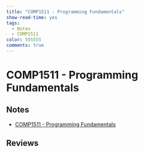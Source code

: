 ```yaml
---
title: "COMP1511 - Programming Fundamentals"
show-read-time: yes
tags:
  - Notes
  - COMP1511
color: 555555
comments: true
---
```


# COMP1511 - Programming Fundamentals
## Notes
-   <a href="https://pepper-field-528.notion.site/COMP1511-Programming-Fundamentals-00e0ec6053ce4cd5ad57935a3ef73123">COMP1511 - Programming Fundamentals</a>

## Reviews

 












